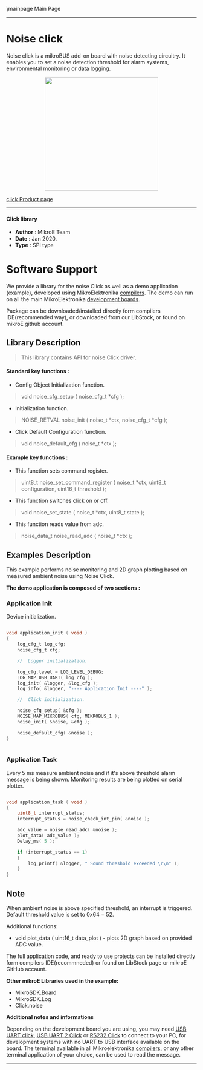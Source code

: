 \mainpage Main Page
 
---
# Noise click

Noise click is a mikroBUS add-on board with noise detecting circuitry. It enables you to set a noise detection threshold for alarm systems, environmental monitoring or data logging.

<p align="center">
  <img src="https://download.mikroe.com/images/click_for_ide/noise_click.png" height=300px>
</p>

[click Product page](<https://www.mikroe.com/noise-click>)

---


#### Click library 

- **Author**        : MikroE Team
- **Date**          : Jan 2020.
- **Type**          : SPI type


# Software Support

We provide a library for the noise Click 
as well as a demo application (example), developed using MikroElektronika 
[compilers](https://shop.mikroe.com/compilers). 
The demo can run on all the main MikroElektronika [development boards](https://shop.mikroe.com/development-boards).

Package can be downloaded/installed directly form compilers IDE(recommended way), or downloaded from our LibStock, or found on mikroE github account. 

## Library Description

> This library contains API for noise Click driver.

#### Standard key functions :

- Config Object Initialization function.
> void noise_cfg_setup ( noise_cfg_t *cfg ); 
 
- Initialization function.
> NOISE_RETVAL noise_init ( noise_t *ctx, noise_cfg_t *cfg );

- Click Default Configuration function.
> void noise_default_cfg ( noise_t *ctx );


#### Example key functions :

- This function sets command register.
> uint8_t noise_set_command_register ( noise_t *ctx, uint8_t configuration,
>                                      uint16_t threshold );
 
- This function switches click on or off.
> void noise_set_state ( noise_t *ctx, uint8_t state );

- This function reads value from adc.
> noise_data_t noise_read_adc ( noise_t *ctx );

## Examples Description

This example performs noise monitoring and 2D graph 
plotting based on measured ambient noise using Noise Click.  

**The demo application is composed of two sections :**

### Application Init 

Device initialization.

```c

void application_init ( void )
{
    log_cfg_t log_cfg;
    noise_cfg_t cfg;

    //  Logger initialization.

    log_cfg.level = LOG_LEVEL_DEBUG;
    LOG_MAP_USB_UART( log_cfg );
    log_init( &logger, &log_cfg );
    log_info( &logger, "---- Application Init ----" );

    //  Click initialization.

    noise_cfg_setup( &cfg );
    NOISE_MAP_MIKROBUS( cfg, MIKROBUS_1 );
    noise_init( &noise, &cfg );

    noise_default_cfg( &noise );
}
  
```

### Application Task

Every 5 ms measure ambient noise and if it's above threshold
alarm message is being shown.
Monitoring results are being plotted on serial plotter. 

```c

void application_task ( void )
{
    uint8_t interrupt_status;
    interrupt_status = noise_check_int_pin( &noise );

    adc_value = noise_read_adc( &noise );
    plot_data( adc_value );
    Delay_ms( 5 );

    if (interrupt_status == 1)
    {
        log_printf( &logger, " Sound threshold exceeded \r\n" );
    }
}

```

## Note

When ambient noise is above specified threshold, an interrupt
is triggered. Default threshold value is set to 0x64 = 52.

Additional functions:

- void plot_data ( uint16_t data_plot ) - plots 2D graph
based on provided ADC value.

The full application code, and ready to use projects can be  installed directly form compilers IDE(recommneded) or found on LibStock page or mikroE GitHub accaunt.

**Other mikroE Libraries used in the example:** 

- MikroSDK.Board
- MikroSDK.Log
- Click.noise

**Additional notes and informations**

Depending on the development board you are using, you may need 
[USB UART click](https://shop.mikroe.com/usb-uart-click), 
[USB UART 2 Click](https://shop.mikroe.com/usb-uart-2-click) or 
[RS232 Click](https://shop.mikroe.com/rs232-click) to connect to your PC, for 
development systems with no UART to USB interface available on the board. The 
terminal available in all Mikroelektronika 
[compilers](https://shop.mikroe.com/compilers), or any other terminal application 
of your choice, can be used to read the message.



---
